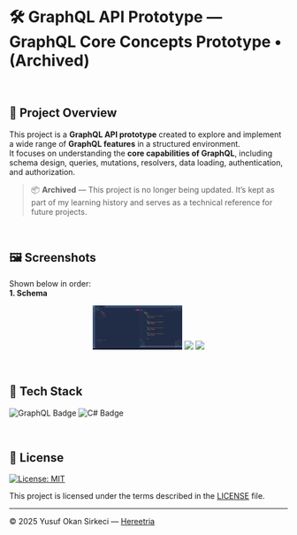 # 🛠️ GraphQL API Prototype — GraphQL Core Concepts Prototype • (Archived)

<br>

## 📌 Project Overview

This project is a **GraphQL API prototype** created to explore and implement a wide range of **GraphQL features** in a structured environment.  
It focuses on understanding the **core capabilities of GraphQL**, including schema design, queries, mutations, resolvers, data loading, authentication, and authorization.  
> 📦 **Archived** — This project is no longer being updated. It’s kept as part of my learning history and serves as a technical reference for future projects.

<br>

## 🖼️ Screenshots
Shown below in order:  
**1. Schema**

<p align="center">
  <img src="./docs/screenshots/schema.png" width="32%">
  <img src="https://upload.wikimedia.org/wikipedia/commons/c/ce/Transparent.gif" width="32%">
  <img src="https://upload.wikimedia.org/wikipedia/commons/c/ce/Transparent.gif" width="32%">
</p>

<br>

## 🧰 Tech Stack

<p>
  <img src="https://img.shields.io/badge/GraphQL-E10098?style=for-the-badge&logo=graphql&logoColor=white" alt="GraphQL Badge" height="32" />
  <img src="https://img.shields.io/badge/C%23-239120?style=for-the-badge&logo=c-sharp&logoColor=white" alt="C# Badge" height="32" />
</p>

<br>

## 📜 License

[![License: MIT](https://img.shields.io/badge/License-MIT-blue.svg)](LICENSE)

This project is licensed under the terms described in the [LICENSE](./LICENSE) file.

---

© 2025 Yusuf Okan Sirkeci — [Hereetria](https://github.com/Hereetria)
